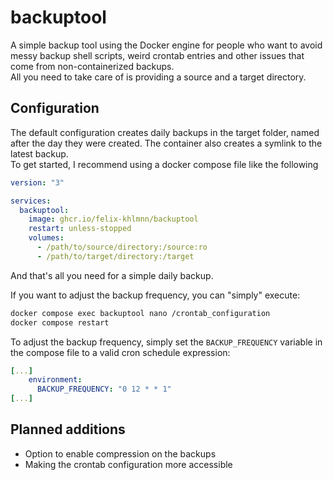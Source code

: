 # backuptool

A simple backup tool using the Docker engine for people who want to avoid messy backup shell scripts, weird crontab entries and other issues that come from non-containerized backups.  
All you need to take care of is providing a source and a target directory. 
## Configuration
The default configuration creates daily backups in the target folder, named after the day they were created. The container also creates a symlink to the latest backup.  
To get started, I recommend using a docker compose file like the following
```yaml
version: "3"

services:
  backuptool:
    image: ghcr.io/felix-khlmnn/backuptool
    restart: unless-stopped
    volumes:
      - /path/to/source/directory:/source:ro
      - /path/to/target/directory:/target
```

And that's all you need for a simple daily backup.

If you want to adjust the backup frequency, you can "simply" execute:
```bash
docker compose exec backuptool nano /crontab_configuration
docker compose restart
```

To adjust the backup frequency, simply set the `BACKUP_FREQUENCY` variable in the compose file to a valid cron schedule expression:
```yaml
[...]
    environment:
      BACKUP_FREQUENCY: "0 12 * * 1"
[...]
```
## Planned additions
- Option to enable compression on the backups
- Making the crontab configuration more accessible
